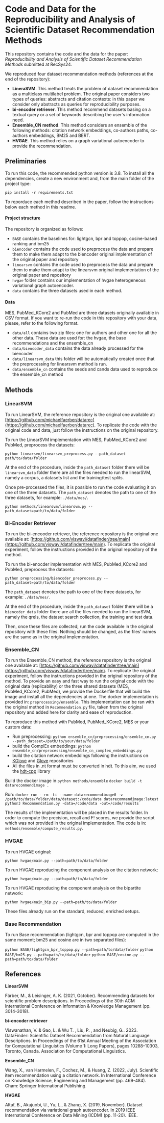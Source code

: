 # Code and Data for the Reproducibility and Analysis of Scientific Dataset Recommendation Methods

This repository contains the code and the data for the paper: _Reproducibility and Analysis of Scientific Dataset Recommendation Methods_ submitted at RecSys24. 

We reproduced four dataset recommendation methods (references at the end of the repository):

- **LineraSVM**. This method treats the problem of dataset recommendation as a multiclass multilabel problem. The original paper considers two types of queries: abstracts and citation contexts: in this paper we consider only abstracts as queries for reproducibility purposes.
- **bi-encoder retriever**. This method recommend datasets basing on a textual query or a set of keywords describing the user's information need.
- **Ensemble_CN method**. This method considers an ensemble of the following methods: citation network embeddings, co-authors paths, co-authors embeddings, BM25 and BERT. 
- **HVGAE**. This method relies on a graph variational autoencoder to provide the recommendation.

## Preliminaries
To run this code, the recommended python version is 3.8. 
To install all the dependencies, create a new environment and, from the main folder of the project type:

```pip install -r requirements.txt```


To reporduce each method described in the paper, follow the instructions below each method in this readme.

#### Project structure
The repository is organized as follows:
- ```BASE``` contains the baselines for: lightgcn, bpr and toppop, cosine-based ranking and bm25
- ```biencoder``` contains the code used to preprocess the data and prepare them to make them adapt to the biencoder original implementation of the original paper and repository
- ```linearsvm``` contains the code used to preprocess the data and prepare them to make them adapt to the linearsvm original implementation of the original paper and repository
- ```hvgae``` folder contains our implementation of hvgae heterogeneous variational graph autoencoder.
- ```data``` contains the three datasets used in each method.

#### Data 
MES, PubMed_KCore2 and PubMed are three datasets originally available in CSV format. If you want to re-run the code in this repository with your data, please, refer to the following format.

- ```data/all``` contains two zip files: one for authors and other one for all the other data. These data are used for: the hvgae, the base recommendations and the ensemble_cn
- ```data/biencoder_data``` contains the data already processed for the biencoder
- ```data/linearsvm_data``` this folder will be automatically created once that the preprocessing for linearsvm method is run.
- ```data/ensemble_cn``` contains the seeds and cands data used to reproduce the ensemble_cn method


## Methods
### LinearSVM
To run LinearSVM, the reference repository is the original one available at: [https://github.com/michaelfaerber/datarec](https://github.com/michaelfaerber/datarec). 
To replicate the code with the original code and data, just follow the instructions on the original repository.

To run the LinearSVM implementation with MES, PubMed_KCore2 and PubMed, preprocess the datasets:

```python linearsvm/linearsvm_preprocess.py --path_dataset path/to/data/folder```

At the end of the procedure, inside the ```path_dataset``` folder there will be `linearsvm_data` folder there are all the files needed to run the linearSVM, namely a corpus, a datasets list and the training/test splits.

Once pre-processed the files, it is possible to run the code evaluating it on one of the three datasets. The ```path_dataset``` denotes the path to one of the three datasets, for  example: ```./data/mes/```.

```python methods/linearsvm/linearsvm.py --path_dataset=path/to/data/folder```



### Bi-Encoder Retriever
To run the bi-encooder retriever, the reference repository is the original one available at: [https://github.com/viswavi/datafinder/tree/main](https://github.com/viswavi/datafinder/tree/main). To replicate the original experiment, follow the instructions provided in the original repository of the method.

To run the bi-enocder implementation with MES, PubMed_KCore2 and PubMed, preprocess the datasets:

```python preprocessing/biencoder_preprocess.py --path_dataset=path/to/data/folder```

The ```path_dataset``` denotes the path to one of the three datasets, for  example: ```./data/mes/```.

At the end of the procedure, inside the ```path_dataset``` folder there will be a `biencoder_data` folder there are all the files needed to run the linearSVM, namely the qrels, the dataset search collection, the training and test data.

Then, once these files are collected, run the code available in the original repository with these files. Nothing should be changed, as the files' names are the same as in the original implementation. 

### Ensemble_CN
To run the Ensemble_CN method, the reference repository is the original one available at: [https://github.com/viswavi/datafinder/tree/main](https://github.com/viswavi/datafinder/tree/main). To replicate the original experiment, follow the instructions provided in the original repository of the method.
To provide an easy and fast way to run the original code with the original data (replicability) or the three shared datasets (MES, PubMed_KCore2, PubMed), we provide the Dockerfile that will build the image and install all the dependencies at one. The docker implementation is provided in: ```preprocessing/ensemble```. This implementation can be ran with the original method in ```Recommendation.py``` file, taken from the original repository and added here for clarity and ease of reproduction.

To reproduce this method with PubMed, PubMed_KCore2, MES or your custom data:
- Run preprocessing: ```python ensemble_cn/preprocessing/ensemble_cn.py --path_dataset=/path/to/your/data/folder```
- build the ComplEx embeddings: ```python ensemble_cn/preprocessing/ensemble_cn_complex_embeddings.py```
- build the citation network embeddings following the instructions on [KGlove](https://github.com/miselico/KGlove) and [Glove](https://github.com/stanfordnlp/GloVe) repositories
- All the files in .nt format must be converted in hdt. To this aim, we used the [hdt-cpp](https://github.com/rdfhdt/hdt-cpp/blob/develop/README.md) library 

Build the docker image in ```python methods/ensemble```
```docker build -t datarecommendimage .```

Run:
```docker run --rm -ti --name datarecommendimage0 -v /path/to/data/folder/data/dataset:/code/data datarecommendimage:latest python3 Recommendation.py -data=/code/data -out=/code/results```

The results of the implementation will be placed in the results folder.
In order to compute the precision, recall and F! scores, we provide the script which was not provided in the original implementation. The code is in: ```methods/ensemble/compute_results.py```.

### HVGAE
To run HVGAE original:

```python hvgae/main.py --path=path/to/data/folder```

To run HVGAE reproducing the component analysis on the citation network:

```python hvgae/main.py --path=path/to/data/folder```

To run HVGAE reproducing the component analysis on the bipartite network:

```python hvgae/main_bip.py --path=path/to/data/folder```

These files already run on the standard, reduced, enriched setups.




### Base Recommendation
To run Base recommendation (lightgcn, bpr and toppop are computed in the same moment; bm25 and cosine are in two separated files):

```python BASE/lightgcn_bpr_toppop.py --path=path/to/data/folder```
```python BASE/bm25.py --path=path/to/data/folder```
```python BASE/cosine.py --path=path/to/data/folder```



## References
__LinearSVM__

Färber, M., & Leisinger, A. K. (2021, October). Recommending datasets for scientific problem descriptions. In Proceedings of the 30th ACM International Conference on Information & Knowledge Management (pp. 3014-3018).

__bi-encoder retriever__

Viswanathan, V. & Gao, L. & Wu T. , Liu, P. , and Neubig, G.. 2023. DataFinder: Scientific Dataset Recommendation from Natural Language Descriptions. In Proceedings of the 61st Annual Meeting of the Association for Computational Linguistics (Volume 1: Long Papers), pages 10288–10303, Toronto, Canada. Association for Computational Linguistics.

__Ensemble_CN__

Wang, X., van Harmelen, F., Cochez, M., & Huang, Z. (2022, July). Scientific item recommendation using a citation network. In International Conference on Knowledge Science, Engineering and Management (pp. 469-484). Cham: Springer International Publishing.

__HVGAE__

Altaf, B., Akujuobi, U., Yu, L., & Zhang, X. (2019, November). Dataset recommendation via variational graph autoencoder. In 2019 IEEE International Conference on Data Mining (ICDM) (pp. 11-20). IEEE.










